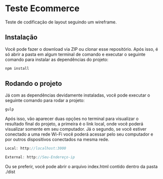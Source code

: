 # Teste Ecommerce

Teste de codificação de layout seguindo um wireframe.

## Instalação

Você pode fazer o download via ZIP ou clonar esse repositório. Após isso, é só abrir a pasta em algum terminal de comando e executar o seguinte comando para instalar as dependências do projeto:
 
~~~javascript
npm install
~~~ 

## Rodando o projeto

Já com as dependências devidamente instaladas, você pode executar o seguinte comando para rodar a projeto:
 
~~~javascript
gulp
~~~ 

Após isso, vão aparecer duas opções no terminal para visualizar o resultado final do projeto, a primeira é o link local, onde você poderá visualizar somente em seu computador. Já o segundo, se você estiver conectado a uma rede Wi-Fi você poderá acessar pelo seu computador e por outros dispositivos conectados na mesma rede.

~~~javascript
Local: http://localhost:3000
~~~ 

~~~javascript
External: http://Seu-Endereço-ip
~~~ 

Ou se preferir, você pode abrir o arquivo index.html contido dentro da pasta ./dist


